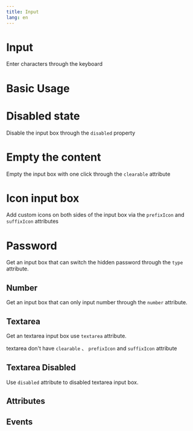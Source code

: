 ```yaml
---
title: Input
lang: en
---
```


<script setup lang="ts">
  import props from "../../../example/input/description/en-props.ts";
  import events from "../../../example/input/description/en-events.ts";
</script>


# Input

Enter characters through the keyboard

# Basic Usage

<demo src="../../../example/input/base.vue"></demo>


# Disabled state

Disable the input box through the ```disabled``` property
<demo src="../../../example/input/disabled.vue"></demo>

# Empty the content

Empty the input box with one click through the ```clearable``` attribute
<demo src="../../../example/input/clear.vue"></demo>

# Icon input box

Add custom icons on both sides of the input box via the ```prefixIcon``` and  ```suffixIcon``` attributes
<demo src="../../../example/input/icon.vue"></demo>

# Password

Get an input box that can switch the hidden password through the ```type``` attribute.

<demo src="../../../example/input/password.vue"></demo>

## Number

Get an input box that can only input number through the ```number``` attribute.

<demo src="../../../example/input/number.vue"></demo>

## Textarea

Get an textarea input box use  ```textarea``` attribute.

textarea don't have ```clearable``` 、 ```prefixIcon``` and ```suffixIcon``` attribute

<demo src="../../../example/input/textarea.vue"></demo>

## Textarea Disabled

Use ```disabled``` attribute to disabled textarea input box.

<demo src="../../../example/input/disabled-textarea.vue"></demo>


## Attributes
<table-block type="propsEn" :data="props"></table-block>

## Events
<table-block type="eventsEn" :data="events"></table-block>


